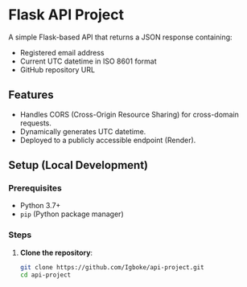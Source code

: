 # Flask API Project

A simple Flask-based API that returns a JSON response containing:
- Registered email address
- Current UTC datetime in ISO 8601 format
- GitHub repository URL

## Features
- Handles CORS (Cross-Origin Resource Sharing) for cross-domain requests.
- Dynamically generates UTC datetime.
- Deployed to a publicly accessible endpoint (Render).

## Setup (Local Development)

### Prerequisites
- Python 3.7+
- `pip` (Python package manager)

### Steps
1. **Clone the repository**:
   ```bash
   git clone https://github.com/Igboke/api-project.git
   cd api-project
